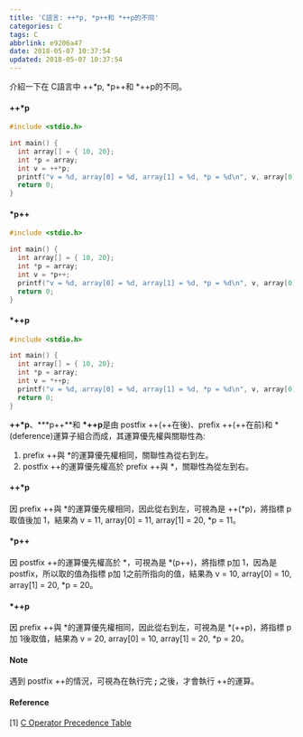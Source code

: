 ```yaml
---
title: 'C語言: ++*p, *p++和 *++p的不同'
categories: C
tags: C
abbrlink: e9206a47
date: 2018-05-07 10:37:54
updated: 2018-05-07 10:37:54
---
```



介紹一下在 C語言中 ++\*p, \*p++和 \*++p的不同。

#### ++\*p

```c
#include <stdio.h>

int main() {
  int array[] = { 10, 20};
  int *p = array;
  int v = ++*p;
  printf("v = %d, array[0] = %d, array[1] = %d, *p = %d\n", v, array[0], array[1], *p);
  return 0;
}
```

#### \*p++

```c
#include <stdio.h>

int main() {
  int array[] = { 10, 20};
  int *p = array;
  int v = *p++;
  printf("v = %d, array[0] = %d, array[1] = %d, *p = %d\n", v, array[0], array[1], *p);
  return 0;
}
```

#### \*++p

```c
#include <stdio.h>

int main() {
  int array[] = { 10, 20};
  int *p = array;
  int v = *++p;
  printf("v = %d, array[0] = %d, array[1] = %d, *p = %d\n", v, array[0], array[1], *p);
  return 0;
}
```

**++\*p**、**\*p++**和 **\*++p**是由 postfix ++(++在後)、prefix ++(++在前)和 \*(deference)運算子組合而成，其運算優先權與關聯性為:
1. prefix ++與 \*的運算優先權相同，關聯性為從右到左。
2. postfix ++的運算優先權高於 prefix ++與 \*，關聯性為從左到右。


#### ++\*p

因 prefix ++與 \*的運算優先權相同，因此從右到左，可視為是 ++(\*p)，將指標 p取值後加 1，結果為 v = 11, array[0] = 11, array[1] = 20, *p = 11。

#### \*p++

因 postfix ++的運算優先權高於 \*，可視為是 \*(p++)，將指標 p加 1，因為是 postfix，所以取的值為指標 p加 1之前所指向的值，結果為 v = 10, array[0] = 10, array[1] = 20, *p = 20。

#### \*++p

因 prefix ++與 \*的運算優先權相同，因此從右到左，可視為是 \*(++p)，將指標 p加 1後取值，結果為 v = 20, array[0] = 10, array[1] = 20, *p = 20。

#### Note

遇到 postfix ++的情況，可視為在執行完 **;** 之後，才會執行 ++的運算。

#### Reference
[1] [C Operator Precedence Table](http://www.difranco.net/compsci/C_Operator_Precedence_Table.htm)
